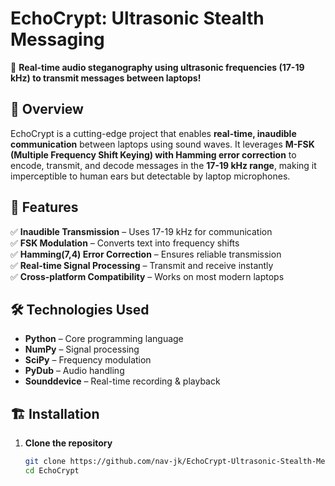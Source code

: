 # EchoCrypt: Ultrasonic Stealth Messaging

🚀 **Real-time audio steganography using ultrasonic frequencies (17-19 kHz) to transmit messages between laptops!**  

## 📌 Overview  
EchoCrypt is a cutting-edge project that enables **real-time, inaudible communication** between laptops using sound waves. It leverages **M-FSK (Multiple Frequency Shift Keying) with Hamming error correction** to encode, transmit, and decode messages in the **17-19 kHz range**, making it imperceptible to human ears but detectable by laptop microphones.

## 🎯 Features  
✅ **Inaudible Transmission** – Uses 17-19 kHz for communication  
✅ **FSK Modulation** – Converts text into frequency shifts  
✅ **Hamming(7,4) Error Correction** – Ensures reliable transmission  
✅ **Real-time Signal Processing** – Transmit and receive instantly  
✅ **Cross-platform Compatibility** – Works on most modern laptops  

## 🛠️ Technologies Used  
- **Python** – Core programming language  
- **NumPy** – Signal processing  
- **SciPy** – Frequency modulation  
- **PyDub** – Audio handling  
- **Sounddevice** – Real-time recording & playback  

## 🏗️ Installation  

1. **Clone the repository**  
   ```sh
   git clone https://github.com/nav-jk/EchoCrypt-Ultrasonic-Stealth-Messaging.git
   cd EchoCrypt
